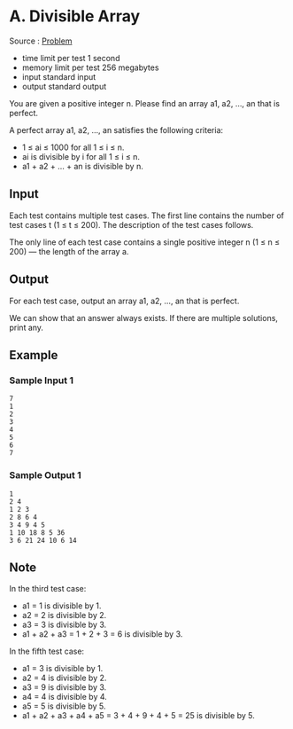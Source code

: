 # A. Divisible Array

Source : [Problem](https://codeforces.com/problemset/problem/1828/A)

- time limit per test 1 second
- memory limit per test 256 megabytes
- input standard input
- output standard output

You are given a positive integer n. Please find an array a1, a2, …, an that is perfect.

A perfect array a1, a2, …, an satisfies the following criteria:

- 1 ≤ ai ≤ 1000 for all 1 ≤ i ≤ n.
- ai is divisible by i for all 1 ≤ i ≤ n.
- a1 + a2 + … + an is divisible by n.

## Input

Each test contains multiple test cases. The first line contains the number of test cases t (1 ≤ t ≤ 200). The description of the test cases follows.

The only line of each test case contains a single positive integer n (1 ≤ n ≤ 200) — the length of the array a.

## Output

For each test case, output an array a1, a2, …, an that is perfect.

We can show that an answer always exists. If there are multiple solutions, print any.

## Example

### Sample Input 1

    7
    1
    2
    3
    4
    5
    6
    7

### Sample Output 1

    1
    2 4
    1 2 3
    2 8 6 4
    3 4 9 4 5
    1 10 18 8 5 36
    3 6 21 24 10 6 14

## Note

In the third test case:

- a1 = 1 is divisible by 1.
- a2 = 2 is divisible by 2.
- a3 = 3 is divisible by 3.
- a1 + a2 + a3 = 1 + 2 + 3 = 6 is divisible by 3.

In the fifth test case:

- a1 = 3 is divisible by 1.
- a2 = 4 is divisible by 2.
- a3 = 9 is divisible by 3.
- a4 = 4 is divisible by 4.
- a5 = 5 is divisible by 5.
- a1 + a2 + a3 + a4 + a5 = 3 + 4 + 9 + 4 + 5 = 25 is divisible by 5.
